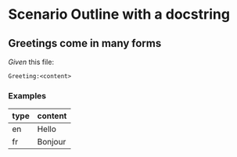# Scenario Outline with a docstring

## Greetings come in many forms

_Given_ this file:

```<type>
Greeting:<content>
```

### Examples

| type | content |
|------|---------|
| en   | Hello   |
| fr   | Bonjour |
